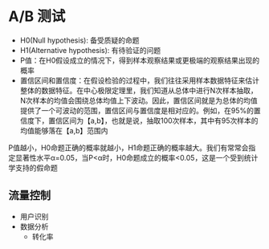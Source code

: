 # A/B 测试

- H0(Null hypothesis): 备受质疑的命题
- H1(Alternative hypothesis): 有待验证的问题
- P值：在H0假设成立的情况下，得到样本观察结果或更极端的观察结果出现的概率
- 置信区间和置信度：在假设检验的过程中，我们往往采用样本数据特征来估计整体的数据特征。在中心极限定理里，我们知道从总体中进行N次样本抽取，N次样本的均值会围绕总体均值上下波动。因此，置信区间就是为总体的均值提供了一个可波动的范围，置信区间与置信度是相对应的。例如，在95%的置信度下，置信区间为【a,b】，也就是说，抽取100次样本，其中有95次样本的均值能够落在【a,b】范围内

P值越小，H0命题正确的概率就越小，H1命题正确的概率越大。我们有常常会指定显著性水平α=0.05，当P<α时，H0命题成立的概率<0.05，这是一个受到统计学支持的假命题

## 流量控制

- 用户识别
- 数据分析
  - 转化率

